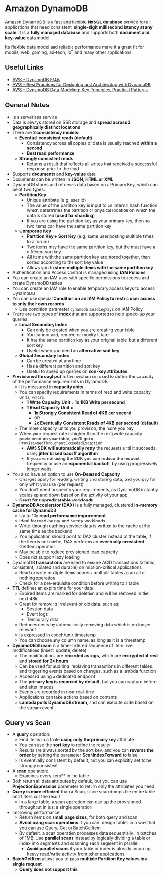 # Amazon DynamoDB
Amazon DynamoDB is a fast and flexible **NoSQL database** service for all applications that need consistent, **single-digit millisecond latency at any scale**. It is a **fully managed database** and supports both **document and key-value** data model.

Its flexible data model and reliable performance make it a great fit for mobile, web, gaming, ad-tech, IoT and many other applications.

## Useful Links
- [AWS - DynamoDB FAQs](https://aws.amazon.com/dynamodb/faqs/)
- [AWS - Best Practices for Designing and Architecting with DynamoDB](https://docs.aws.amazon.com/amazondynamodb/latest/developerguide/best-practices.html)
- [AWS - DynamoDB Data Modeling: Key Principles, Practical Patterns](https://aws.amazon.com/dynamodb/resources/reinvent-2019-data-modeling)

## General Notes
- Is a serverless service
- Data is always stored on SSD storage and **spread across 3 geographically distinct locations**
- There are **2 consistency models**:
    - **Eventual consistent reads (default)**
        - Consistency across all copies of data is usually reached **within a second**
        - **Best read performance**
    - **Strongly consistent reads**
        - Returns a result that reflects all writes that received a successful response prior to the read
- Supports **documents** and **key-value** data
- Documents can be written in **JSON, HTML or XML**
- DynamoDB stores and retrieves data based on a Primary Key, which can be of two types:
    - **Partition Key**
        - Unique attribute (e.g. user id)
        - The value of the partition key is input to an internal hash function which determines the partition or physical location on which the data is stored (**used for sharding**)
        - If you are using the partition key as your primary key, then no two items can have the same partition key
    - **Composite Key**
        - **Partition Key + Sort Key** (e.g. same user posting multiple times to a forum)
        - Two items may have the same partition key, but the must have a different sort key
        - All items with the same partition key are stored together, then sorted according to the sort key value
        - Allows you to **store multiple items with the same partition key**
- Authentication and Access Control is managed using **IAM Policies**
- You can create an IAM user with specific permissions to access and create DynamoDB tables
- You can create an IAM role to enable temporary access keys to access DynamoDB
- You can use special **Condition on an IAM Policy to restric user access to only their own records**
    - Use condition parameter `dynamodb:LeadingKeys` on IAM Policy
- There are two types of **index** that are supported to help speed-up your queries:
    - **Local Secondary Index**
        - Can only be created when you are creating your table
        - You cannot add, remove or modify it later
        - It has the same partition key as your original table, but a different sort key
        - Useful when you need an **alternative sort key**
    - **Global Secondary Index**
        - Can be created at any time
        - Has a different partition and sort key
        - Useful to speed up queries on **non-key attributes**
- **Provisioned throughput** is the mechanism used to define the capacity of the performance requirements in DynamoDB
    - It is measured in **capacity units**
    - You can specify requirements in terms of read and write capacity units, where:
        - **1 Write Capacity Unit = 1x 1KB Write per second**
        - **1 Read Capacity Unit =**
            - **1x Strongly Consistent Read of 4KB per second**
            - OR
            - **2x Eventually Consistent Reads of 4KB per second** (**default**)
    - The more capacity units you provision, the more you pay
    - When your request rate is higher than the reat/write capacity povisioned on your table, you'll get a `ProvisionedThroughputExceededException`
        - **AWS SDK will automatically retry** the requests until it succeeds, using **jitter based bacoff algorithm**
        - If you are not using the SDK you can reduce the request frequency or use an **exponential backoff**, by using progressively longer waits
- You also have an option to use **On-Demand Capacity**
    - Charges apply for reading, writing and storing data, and you pay for only what you use (per request)
    - You don't need to specify your requirements, as DynamoDB instantly scales up and down based on the activity of your app
    - **Great for unpredicatable workloads**
- **DynamoDB Accelerator (DAX)** is a fully managed, clustered **in-memory cache for DynamoDB**
    - Up to 10x **read performance improvement**
    - Ideal for read-heavy and bursty workloads
    - Write-through caching service: data is written to the cache at the same time as the backend
    - You application should point to DAX cluster instead of the table, if the item is not cache, DAX performs an **eventually consistent** GetItem operation
    - May be able to reduce provisioned read capacity
    - Does not support lazy loading
- DynamoDB **transactions** are used to ensure ACID transactions (atomic, consistent, isolated and durable) on mission-critical applications
    - Read or write multiple items acoress multiple tables as an all or nothing operation
    - Check for a pre-requisite condition before writing to a table
- **TTL** defines an expire time for your data
    - Expired items are marked for deletion and will be removed in the next 48h
    - Great for removing irrelevant or old data, such as:
        - Session data
        - Event logs
        - Temporary data
    - Reduces costs by automatically removing data which is no longer relevant
    - Is expressed in epoch/unix timestamp
    - You can choose any column name, as long as it is a timestamp
- **DynamoDB Stream** is a time-ordered sequence of item level modifications (insert, update, delete)
    - The modifications are **recorded as logs**, which are **encrypted at rest** and **stored for 24 hours**
    - Can be used for auditing, replaying transactions in different tables, and triggering events based on changes, such as a lambda function
    - Accessed using a dedicated endpoint
    - The **primary key is recorded by default**, but you can capture before and after images
    - Events are recorded in near real-time
    - Applications can take actions based on contents
    - **Lambda polls DynamoDB stream**, and can execute code based on the stream event


## Query vs Scan
- A **query** operation:
    - Find items in a table **using only the primary key** attribute
    - You can use the **sort key** to refine the results
    - Results are always sorted by the sort key, and you can **reverse the order** by setting the parameter **ScanIndexForward** to false
    - Is eventually consistent by default, but you can explicitly set to be strongly consistent
- A **scan** operation:
    - Examines every item** in the table
- Both return all data attributes by default, but you can use **ProjectionExpression** parameter to return only the attributes you need
- **Query is more efficient** than a Scan, since scan dumps the entire table and filters out the result
    - In a large table, a scan operation can use up the provisioned throughput in just a single operation
- Improving performance:
    - Return items on **small page sizes**, for both query and scan
    - **Avoid using scan operations** if you can: design tables in a way that you can use Query, Get or BatchGetItem
    - By default, a scan operation processes data sequentially, in batches of 1MB. Use **parallel scans** instead by logically dividing a table or index into segments and scanning each segment in parallel
        - **Avoid parallel scans** if your table or index is already incurring heavy read/write activity from other applications
- **BatchGetItem** allows you to pass **multiple Partition Key values in a single request**
    - **Query does not support this**